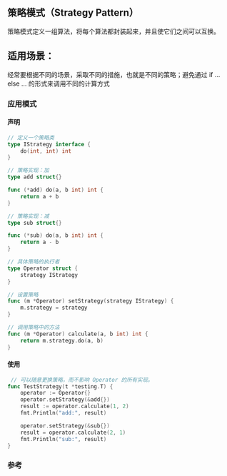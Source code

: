 ## 策略模式（Strategy Pattern）

策略模式定义一组算法，将每个算法都封装起来，并且使它们之间可以互换。

## 适用场景：

经常要根据不同的场景，采取不同的措施，也就是不同的策略；避免通过 if ... else ... 的形式来调用不同的计算方式

### 应用模式

#### 声明

``` go
// 定义一个策略类
type IStrategy interface {
	do(int, int) int
}

// 策略实现：加
type add struct{}

func (*add) do(a, b int) int {
	return a + b
}

// 策略实现：减
type sub struct{}

func (*sub) do(a, b int) int {
	return a - b
}

// 具体策略的执行者
type Operator struct {
	strategy IStrategy
}

// 设置策略
func (m *Operator) setStrategy(strategy IStrategy) {
	m.strategy = strategy
}

// 调用策略中的方法
func (m *Operator) calculate(a, b int) int {
	return m.strategy.do(a, b)
}

```

#### 使用

``` go
 // 可以随意更换策略，而不影响 Operator 的所有实现。
func TestStrategy(t *testing.T) {
	operator := Operator{}
	operator.setStrategy(&add{})
	result := operator.calculate(1, 2)
	fmt.Println("add:", result)

	operator.setStrategy(&sub{})
	result = operator.calculate(2, 1)
	fmt.Println("sub:", result)
}
```

### 参考

